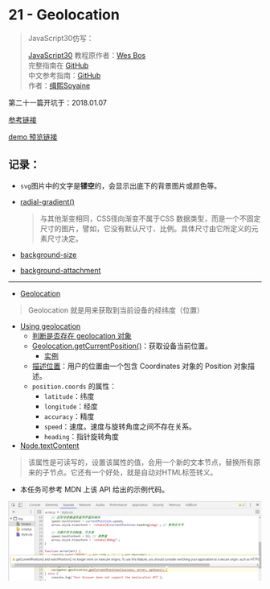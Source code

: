 # 21 - Geolocation

> JavaScript30仿写：
>
> [JavaScript30](https://javascript30.com) 教程原作者：[Wes Bos](https://github.com/wesbos)    
> 完整指南在 [GitHub](https://github.com/soyaine/JavaScript30)  
> 中文参考指南：[GitHub](https://github.com/soyaine/JavaScript30)  
> 作者：[缉熙Soyaine](https://github.com/soyaine)

第二十一篇开坑于：2018.01.07

[参考链接](https://github.com/soyaine/JavaScript30/tree/master/21%20-%20Geolocation)

[demo 预览链接](https://hehe1111.github.io/js_demo/js30/21%20-%20Geolocation/)

## 记录：
- `svg`图片中的文字是**镂空**的，会显示出底下的背景图片或颜色等。
- [radial-gradient()](https://developer.mozilla.org/zh-CN/docs/Web/CSS/radial-gradient)
    > 与其他渐变相同，CSS径向渐变不属于CSS <color>数据类型，而是一个不固定尺寸的图片，譬如，它没有默认尺寸、比例。具体尺寸由它所定义的元素尺寸决定。

- [background-size](https://developer.mozilla.org/zh-CN/docs/Web/CSS/background-size)
- [background-attachment](https://developer.mozilla.org/zh-CN/docs/Web/CSS/background-attachment#%E6%A6%82%E8%BF%B0)

---
- [Geolocation](https://developer.mozilla.org/zh-CN/docs/Web/API/Geolocation)
> Geolocation 就是用来获取到当前设备的经纬度（位置）

- [Using geolocation](https://developer.mozilla.org/zh-CN/docs/Web/API/Geolocation/Using_geolocation)
    - [判断是否存在 geolocation 对象](https://developer.mozilla.org/zh-CN/docs/Web/API/Geolocation/Using_geolocation#geolocation_%E5%AF%B9%E8%B1%A1)
    - [Geolocation.getCurrentPosition()](https://developer.mozilla.org/zh-CN/docs/Web/API/Geolocation/getCurrentPosition)：获取设备当前位置。
        - [实例](https://developer.mozilla.org/zh-CN/docs/Web/API/Geolocation/getCurrentPosition#%E5%AE%9E%E4%BE%8B)
    - [描述位置](https://developer.mozilla.org/zh-CN/docs/Web/API/Geolocation/Using_geolocation#%E6%8F%8F%E8%BF%B0%E4%BD%8D%E7%BD%AE)：用户的位置由一个包含 Coordinates 对象的 Position 对象描述。
    - `position.coords` 的属性：
        - `latitude`：纬度
        - `longitude`：经度
        - `accuracy`：精度
        - `speed`：速度。速度与旋转角度之间不存在关系。
        - `heading`：指针旋转角度
- [Node.textContent](http://javascript.ruanyifeng.com/dom/node.html#toc7)
> 该属性是可读写的，设置该属性的值，会用一个新的文本节点，替换所有原来的子节点。它还有一个好处，就是自动对HTML标签转义。

- 本任务可参考 MDN 上该 API 给出的示例代码。

![出错截图](https://github.com/hehe1111/js_demo/blob/master/js30/21%20-%20Geolocation/error.png)
